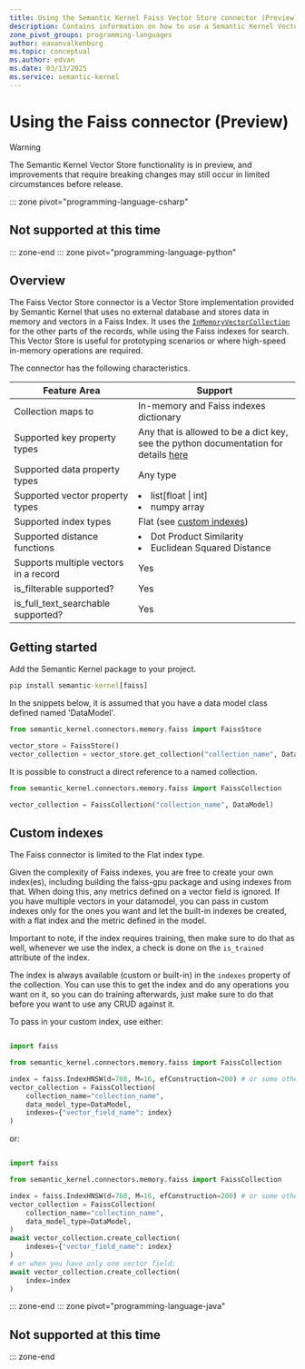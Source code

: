 ```yaml
---
title: Using the Semantic Kernel Faiss Vector Store connector (Preview)
description: Contains information on how to use a Semantic Kernel Vector store connector to access and manipulate data in an in-memory Faiss vector store.
zone_pivot_groups: programming-languages
author: eavanvalkenburg
ms.topic: conceptual
ms.author: edvan
ms.date: 03/13/2025
ms.service: semantic-kernel
---
```

# Using the Faiss connector (Preview)

> [!WARNING]
> The Semantic Kernel Vector Store functionality is in preview, and improvements that require breaking changes may still occur in limited circumstances before release.

::: zone pivot="programming-language-csharp"

## Not supported at this time

::: zone-end
::: zone pivot="programming-language-python"

## Overview

The Faiss Vector Store connector is a Vector Store implementation provided by Semantic Kernel that uses no external database and stores data in memory and vectors in a Faiss Index. It uses the [`InMemoryVectorCollection`](./inmemory-connector.md) for the other parts of the records, while using the Faiss indexes for search.
This Vector Store is useful for prototyping scenarios or where high-speed in-memory operations are required.

The connector has the following characteristics.

| Feature Area                          | Support                                                                                                                                             |
| ------------------------------------- | --------------------------------------------------------------------------------------------------------------------------------------------------- |
| Collection maps to                    | In-memory and Faiss indexes dictionary                                                                                                              |
| Supported key property types          | Any that is allowed to be a dict key, see the python documentation for details [here](https://docs.python.org/3/library/stdtypes.html#typesmapping) |
| Supported data property types         | Any type                                                                                                                                            |
| Supported vector property types       | <li>list[float \| int]</li><li>numpy array</li>                                                                                                     |
| Supported index types                 | Flat (see [custom indexes](#custom-indexes))                                                                                                        |
| Supported distance functions          | <li>Dot Product Similarity</li><li>Euclidean Squared Distance</li>                                                                                  |
| Supports multiple vectors in a record | Yes                                                                                                                                                 |
| is_filterable supported?              | Yes                                                                                                                                                 |
| is_full_text_searchable supported?    | Yes                                                                                                                                                 |

## Getting started

Add the Semantic Kernel package to your project.

```cmd
pip install semantic-kernel[faiss]
```

In the snippets below, it is assumed that you have a data model class defined named 'DataModel'.

```python
from semantic_kernel.connectors.memory.faiss import FaissStore

vector_store = FaissStore()
vector_collection = vector_store.get_collection("collection_name", DataModel)
```

It is possible to construct a direct reference to a named collection.

```python
from semantic_kernel.connectors.memory.faiss import FaissCollection

vector_collection = FaissCollection("collection_name", DataModel)
```

## Custom indexes

The Faiss connector is limited to the Flat index type.

Given the complexity of Faiss indexes, you are free to create your own index(es), including building the faiss-gpu package and using indexes from that. When doing this, any metrics defined on a vector field is ignored. If you have multiple vectors in your datamodel, you can pass in custom indexes only for the ones you want and let the built-in indexes be created, with a flat index and the metric defined in the model.

Important to note, if the index requires training, then make sure to do that as well, whenever we use the index, a check is done on the `is_trained` attribute of the index.

The index is always available (custom or built-in) in the `indexes` property of the collection. You can use this to get the index and do any operations you want on it, so you can do training afterwards, just make sure to do that before you want to use any CRUD against it.

To pass in your custom index, use either:

```python

import faiss

from semantic_kernel.connectors.memory.faiss import FaissCollection

index = faiss.IndexHNSW(d=768, M=16, efConstruction=200) # or some other index
vector_collection = FaissCollection(
    collection_name="collection_name", 
    data_model_type=DataModel, 
    indexes={"vector_field_name": index}
)
```

or:

```python

import faiss

from semantic_kernel.connectors.memory.faiss import FaissCollection

index = faiss.IndexHNSW(d=768, M=16, efConstruction=200) # or some other index
vector_collection = FaissCollection(
    collection_name="collection_name", 
    data_model_type=DataModel,
)
await vector_collection.create_collection(
    indexes={"vector_field_name": index}
)
# or when you have only one vector field:
await vector_collection.create_collection(
    index=index
)

```

::: zone-end
::: zone pivot="programming-language-java"

## Not supported at this time

::: zone-end
